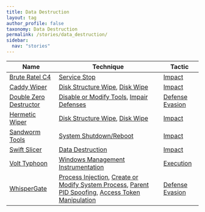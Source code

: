 ```yaml
---
title: Data Destruction
layout: tag
author_profile: false
taxonomy: Data Destruction
permalink: /stories/data_destruction/
sidebar:
  nav: "stories"
---
```


| Name        | Technique   | Tactic       |
| ----------- | ----------- |--------------|
| [Brute Ratel C4](/stories/brute_ratel_c4/) | [Service Stop](/tags/#service-stop) | [Impact](/tags/#impact) |
| [Caddy Wiper](/stories/caddy_wiper/) | [Disk Structure Wipe](/tags/#disk-structure-wipe), [Disk Wipe](/tags/#disk-wipe) | [Impact](/tags/#impact) |
| [Double Zero Destructor](/stories/double_zero_destructor/) | [Disable or Modify Tools](/tags/#disable-or-modify-tools), [Impair Defenses](/tags/#impair-defenses) | [Defense Evasion](/tags/#defense-evasion) |
| [Hermetic Wiper](/stories/hermetic_wiper/) | [Disk Structure Wipe](/tags/#disk-structure-wipe), [Disk Wipe](/tags/#disk-wipe) | [Impact](/tags/#impact) |
| [Sandworm Tools](/stories/sandworm_tools/) | [System Shutdown/Reboot](/tags/#system-shutdown/reboot) | [Impact](/tags/#impact) |
| [Swift Slicer](/stories/swift_slicer/) | [Data Destruction](/tags/#data-destruction) | [Impact](/tags/#impact) |
| [Volt Typhoon](/stories/volt_typhoon/) | [Windows Management Instrumentation](/tags/#windows-management-instrumentation) | [Execution](/tags/#execution) |
| [WhisperGate](/stories/whispergate/) | [Process Injection](/tags/#process-injection), [Create or Modify System Process](/tags/#create-or-modify-system-process), [Parent PID Spoofing](/tags/#parent-pid-spoofing), [Access Token Manipulation](/tags/#access-token-manipulation) | [Defense Evasion](/tags/#defense-evasion) |